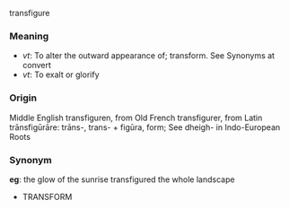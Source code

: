 transfigure
### Meaning
+ _vt_: To alter the outward appearance of; transform. See Synonyms at convert
+ _vt_: To exalt or glorify

### Origin

Middle English transfiguren, from Old French transfigurer, from Latin trānsfigūrāre: trāns-, trans- + figūra, form; See dheigh- in Indo-European Roots

### Synonym

__eg__: the glow of the sunrise transfigured the whole landscape

+ TRANSFORM


